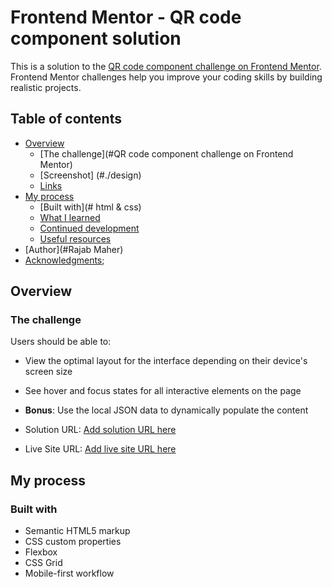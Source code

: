 # Frontend Mentor - QR code component solution

This is a solution to the [QR code component challenge on Frontend Mentor](https://www.frontendmentor.io/challenges/qr-code-component-iux_sIO_H). Frontend Mentor challenges help you improve your coding skills by building realistic projects. 

## Table of contents

- [Overview](#./design/desktop-design.jpg)
  - [The challenge](#QR code component challenge on Frontend Mentor)
  - [Screenshot] (#./design)
  - [Links](#links)
- [My process](#my-process)
  - [Built with](# html & css)
  - [What I learned](#flexbox)
  - [Continued development](#continued-development)
  - [Useful resources](#useful-resources)
- [Author](#Rajab Maher)
- [Acknowledgments](#Frontend-Mentor);

## Overview

### The challenge

Users should be able to:

- View the optimal layout for the interface depending on their device's screen size
- See hover and focus states for all interactive elements on the page
- **Bonus**: Use the local JSON data to dynamically populate the content


- Solution URL: [Add solution URL here]()
- Live Site URL: [Add live site URL here]()

## My process

### Built with

- Semantic HTML5 markup
- CSS custom properties
- Flexbox
- CSS Grid
- Mobile-first workflow